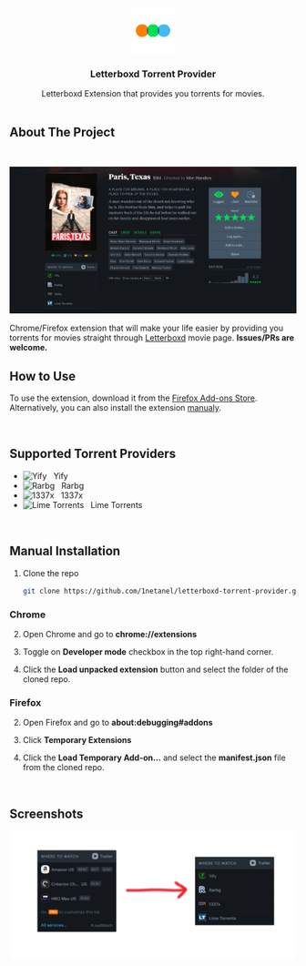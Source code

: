 <br />
<p align="center">
  <a href="https://github.com/1netanel/letterboxd-torrent-provider.git">
    <img src="icon.svg" alt="Logo" width="80" height="80">
  </a>  
  
  <h3 align="center">Letterboxd Torrent Provider</h3>

  <p align="center">
    Letterboxd Extension that provides you torrents for movies.
    <br/>
    <br/>

## About The Project

<br />

![full page](screenshots/screenshot.png)
<br/>

Chrome/Firefox extension that will make your life easier by providing you torrents for movies
straight through [Letterboxd](https://letterboxd.com/) movie page.
**Issues/PRs are welcome.**

## How to Use

<!-- To use the extension, download it from the [Chrome Web Store]() or [Firefox Add-ons Store](https://addons.mozilla.org/he/firefox/addon/letterboxd-torrent-provider/).<br/> -->

To use the extension, download it from the [Firefox Add-ons Store](https://addons.mozilla.org/he/firefox/addon/letterboxd-torrent-provider/).  
Alternatively, you can also install the extension [manualy](#manual-installation).

<br/>

## Supported Torrent Providers

- ![Yify](https://yts.mx/assets/images/website/favicon.ico) &nbsp; Yify
- ![Rarbg](https://rarbg.to/favicon.ico) &nbsp; Rarbg
- ![1337x](https://1337xto.to/images/favicon.ico) &nbsp; 1337x
- ![Lime Torrents](https://limetorrents.cyou/favicon.ico) &nbsp; Lime Torrents

<br/>

## Manual Installation

1. Clone the repo
   ```sh
   git clone https://github.com/1netanel/letterboxd-torrent-provider.git
   ```

### Chrome

2. Open Chrome and go to **chrome://extensions**

3. Toggle on **Developer mode** checkbox in the top right-hand corner.

4. Click the **Load unpacked extension** button and select the folder of the cloned repo.

### Firefox

2. Open Firefox and go to **about:debugging#addons**

3. Click **Temporary Extensions**

4. Click the **Load Temporary Add-on…** and select the **manifest.json** file from the cloned repo.

<br/>

## Screenshots

![example](screenshots/screenshot2.png)
